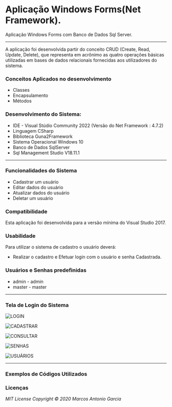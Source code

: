# Aplicação Windows Forms(Net Framework).
Aplicação Windows Forms com Banco de Dados Sql Server.
***

A aplicação foi desenvolvida partir do conceito CRUD (Create, Read, Update, Delete), que representa em acrônimo as quatro operações básicas utilizadas em bases de dados relacionais fornecidas aos utilizadores do sistema.

### Conceitos Aplicados no desenvolvimento
* Classes
* Encapsulamento
* Métodos 

### Desenvolvimento do Sistema:

* IDE - Visual Stúdio Community 2022 (Versão do Net Framework : 4.7.2)
* Linguagem CSharp
* Biblioteca Guna2Framework
* Sistema Operacional Windows 10
* Banco de Dados SqlServer
* Sql Management Studio V18.11.1

***

### Funcionalidades do Sistema
* Cadastrar um usuário
* Editar dados do usuário
* Atualizar dados do usuário
* Deletar um usuário


### Compatibilidade

Esta aplicação foi desenvolvida para a versão mínima do Visual Studio 2017.

### Usabilidade

Para utilizar o sistema de cadastro o usuário deverá:

* Realizar o cadastro e Efetuar login com o usuário e senha Cadastrada.

### Usuários e Senhas predefinidas
* admin - admin
* master - master

***
### Tela de Login do Sistema

![LOGIN](https://github.com/felipebacelo/Sistema_Cadastro/blob)

![CADASTRAR](https://github.com/felipebacelo/Sistema_Cadastro/blob/master)

![CONSULTAR](https://github.com/felipebacelo/Sistema_Cadastro/blob/master)

![SENHAS](https://github.com/felipebacelo/Sistema_Cadastro/blob/master)

![USUÁRIOS](https://github.com/felipebacelo/Sistema_Cadastro/blob/master/)

***
### Exemplos de Códigos Utilizados



### Licenças

_MIT License_
_Copyright   ©   2020 Marcos Antonio Garcia_

